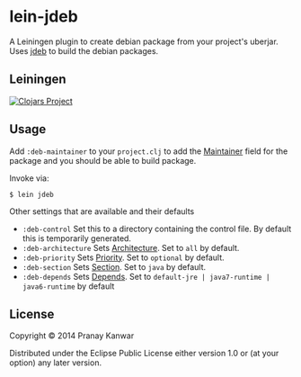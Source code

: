 # lein-jdeb

A Leiningen plugin to create debian package from your project's uberjar.
Uses [jdeb](https://github.com/tcurdt/jdeb) to build the debian packages.

##  Leiningen

[![Clojars Project](http://clojars.org/lein-jdeb/latest-version.svg)](http://clojars.org/lein-jdeb)

##  Usage

Add `:deb-maintainer` to your `project.clj` to add the [Maintainer](https://www.debian.org/doc/debian-policy/ch-controlfields.html#s-f-Maintainer) field for the package
and you should be able to build package.

Invoke via:

    $ lein jdeb

Other settings that are available and their defaults
* `:deb-control` Set this to a directory containing the control file. By default this is
   temporarily generated.
* `:deb-architecture` Sets [Architecture](https://www.debian.org/doc/debian-policy/ch-controlfields.html#s-f-Architecture). Set to `all` by default.
* `:deb-priority` Sets [Priority](https://www.debian.org/doc/debian-policy/ch-controlfields.html#s-f-Priority). Set to `optional` by default.
* `:deb-section` Sets [Section](https://www.debian.org/doc/debian-policy/ch-controlfields.html#s-f-Section). Set to `java` by default.
* `:deb-depends` Sets [Depends](). Set to `default-jre | java7-runtime | java6-runtime` by default

## License

Copyright © 2014 Pranay Kanwar

Distributed under the Eclipse Public License either version 1.0 or (at
your option) any later version.
